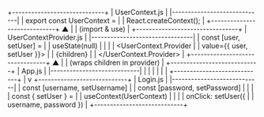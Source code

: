 +-----------------------------+
|        UserContext.js       |
|-----------------------------|
| export const UserContext =  |
|    React.createContext();   |
+-----------------------------+
             ▲
             |
             | (import & use)
             |
+--------------------------------+
|   UserContextProvider.js       |
|--------------------------------|
| const [user, setUser] =        |
|    useState(null)              |
|                                |
| <UserContext.Provider          |
|   value={{ user, setUser }}>   |
|   {children}                   |
| </UserContext.Provider>        |
+--------------------------------+
             ▲
             |
             | (wraps children in provider)
             |
+----------------------------+
|         App.js             |
|----------------------------|
| <UserContextProvider>      |
|    <Login />               |
| </UserContextProvider>     |
+----------------------------+
             |
             v
+----------------------------+
|        Login.js            |
|----------------------------|
| const [username, setUsername] |
| const [password, setPassword] |
|                              |
| const { setUser } =          |
|   useContext(UserContext)    |
|                              |
| onClick: setUser({           |
|   username, password })      |
+----------------------------+

